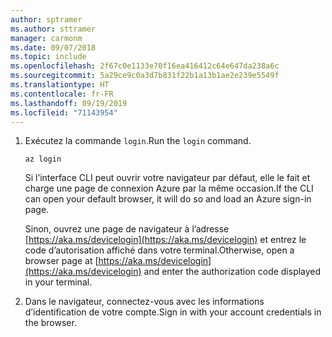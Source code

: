 ```yaml
---
author: sptramer
ms.author: sttramer
manager: carmonm
ms.date: 09/07/2018
ms.topic: include
ms.openlocfilehash: 2f67c0e1133e70f16ea416412c64e647da238a6c
ms.sourcegitcommit: 5a29ce9c0a3d7b831f22b1a13b1ae2e239e5549f
ms.translationtype: HT
ms.contentlocale: fr-FR
ms.lasthandoff: 09/19/2019
ms.locfileid: "71143954"
---
```

1. <span data-ttu-id="4bf4f-101">Exécutez la commande `login`.</span><span class="sxs-lookup"><span data-stu-id="4bf4f-101">Run the `login` command.</span></span>

    ```azurecli-interactive
    az login
    ```

    <span data-ttu-id="4bf4f-102">Si l’interface CLI peut ouvrir votre navigateur par défaut, elle le fait et charge une page de connexion Azure par la même occasion.</span><span class="sxs-lookup"><span data-stu-id="4bf4f-102">If the CLI can open your default browser, it will do so and load an Azure sign-in page.</span></span>

    <span data-ttu-id="4bf4f-103">Sinon, ouvrez une page de navigateur à l’adresse [https://aka.ms/devicelogin](https://aka.ms/devicelogin) et entrez le code d’autorisation affiché dans votre terminal.</span><span class="sxs-lookup"><span data-stu-id="4bf4f-103">Otherwise, open a browser page at [https://aka.ms/devicelogin](https://aka.ms/devicelogin) and enter the  authorization code displayed in your terminal.</span></span>

2. <span data-ttu-id="4bf4f-104">Dans le navigateur, connectez-vous avec les informations d’identification de votre compte.</span><span class="sxs-lookup"><span data-stu-id="4bf4f-104">Sign in with your account credentials in the browser.</span></span>
